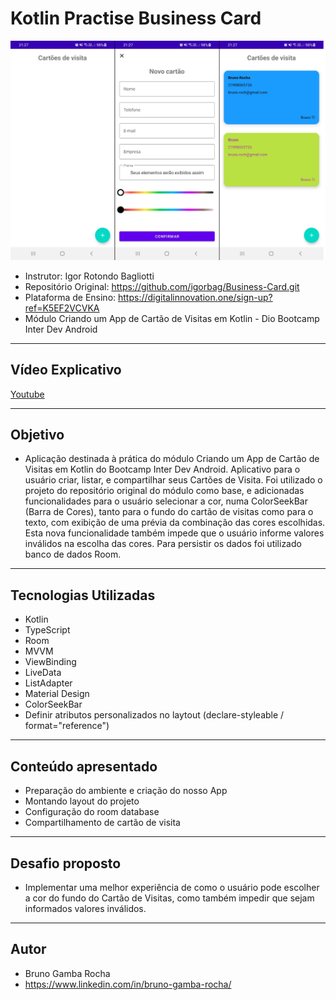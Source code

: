 # Kotlin Practise Business Card

<img src="screenshot.png"/>

- Instrutor: Igor Rotondo Bagliotti
- Repositório Original: https://github.com/igorbag/Business-Card.git
- Plataforma de Ensino: https://digitalinnovation.one/sign-up?ref=K5EF2VCVKA
- Módulo Criando um App de Cartão de Visitas em Kotlin - Dio Bootcamp Inter Dev Android

<hr>

## Vídeo Explicativo

[Youtube](https://youtu.be/yCFYWJOt82s)

<hr>

##  Objetivo

- Aplicação destinada à prática do módulo Criando um App de Cartão de Visitas em Kotlin do Bootcamp Inter Dev Android. Aplicativo para o usuário criar, listar, e compartilhar seus Cartões de Visita. Foi utilizado o projeto do repositório original do módulo como base, e adicionadas funcionalidades para o usuário selecionar a cor, numa ColorSeekBar (Barra de Cores), tanto para o fundo do cartão de visitas como para o texto, com exibição de uma prévia da combinação das cores escolhidas. Esta nova funcionalidade também impede que o usuário informe valores inválidos na escolha das cores. Para persistir os dados foi utilizado banco de dados Room.

<hr>

## Tecnologias Utilizadas

- Kotlin
- TypeScript
- Room
- MVVM
- ViewBinding
- LiveData
- ListAdapter
- Material Design
- ColorSeekBar
- Definir atributos personalizados no laytout (declare-styleable / format="reference")

<hr>

## Conteúdo apresentado

- Preparação do ambiente e criação do nosso App
- Montando layout do projeto
- Configuração do room database
- Compartilhamento de cartão de visita

<hr>

## Desafio proposto

- Implementar uma melhor experiência de como o usuário pode escolher a cor do fundo do Cartão de Visitas, como também impedir que sejam informados valores inválidos.


<hr>

## Autor

- Bruno Gamba Rocha
- https://www.linkedin.com/in/bruno-gamba-rocha/
